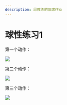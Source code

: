 ```yaml
---
description: 周教练的篮球作业
---
```


# 球性练习1

第一个动作：

![](<../../.gitbook/assets/0506 - \_1684912450\_0001.gif>)

第二个动作：

![](<../../.gitbook/assets/0506 - \_1684912450\_0002.gif>)

第三个动作：

![](<../../.gitbook/assets/0506 - \_1684912450\_0003.gif>)















